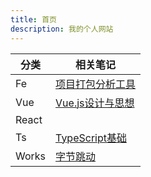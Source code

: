 ```yaml
---
title: 首页
description: 我的个人网站
---
```



分类 | 相关笔记
--- | ---
Fe | [项目打包分析工具](./commom/Pack.md)
Vue | [Vue.js设计与思想](./vue/books/vueJs设计与思想.md)
React | 
Ts | [TypeScript基础](./ts/1.md)
Works | [字节跳动](./works/bytedance/1.md)

<Home/>